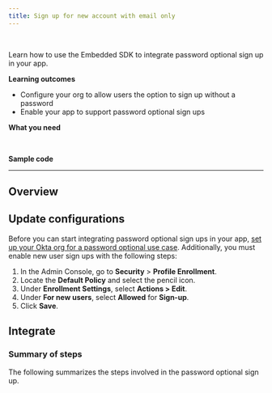 ```yaml
---
title: Sign up for new account with email only
---
```


<div class="oie-embedded-sdk">

<ApiLifecycle access="ie" /><br>

Learn how to use the Embedded SDK to integrate password optional sign up in your app.

**Learning outcomes**

* Configure your org to allow users the option to sign up without a password
* Enable your app to support password optional sign ups

**What you need**

<StackSnippet snippet="whatyouneed" />
</br>

**Sample code**

<StackSnippet snippet="samplecode" />

---

## Overview

## Update configurations

Before you can start integrating password optional sign ups in your app, [set up your Okta org for a password optional use case](/docs/guides/oie-embedded-common-org-setup/android/main/#set-up-your-okta-org-for-a-password-optional-use-case). Additionally, you must enable new user sign ups with the following steps:

1. In the Admin Console, go to **Security** > **Profile Enrollment**.
1. Locate the **Default Policy** and select the pencil icon.
1. Under **Enrollment Settings**, select **Actions > Edit**.
1. Under **For new users**, select **Allowed** for **Sign-up**.
1. Click **Save**.

## Integrate

### Summary of steps

The following summarizes the steps involved in the password optional sign up.

<StackSnippet snippet="integrationsummary" />

<StackSnippet snippet="integrationsteps" />

</div>
